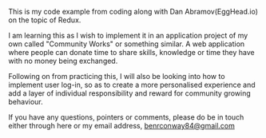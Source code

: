 This is my code example from coding along with Dan Abramov(EggHead.io) on the topic of Redux.

I am learning this as I wish to implement it in an application project of my own called "Community Works" or something similar. A web application where people can donate time to share skills, knowledge or time they have with no money being exchanged.

Following on from practicing this, I will also be looking into how to implement user log-in, so as to create a more personalised experience and add a layer of individual responsibility and reward for community growing behaviour.

If you have any questions, pointers or comments, please do be in touch either through here or my email address, benrconway84@gmail.com
